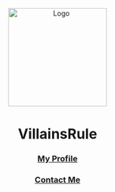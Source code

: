 <div align="center">
  <img src="https://avatars.githubusercontent.com/u/101288516?v=4" alt="Logo" width="200" height="200">
  <h1>VillainsRule</h1>
  <h3><a href="https://VillainsRule4000.github.io">My Profile</a></h3>
  <h3><a href="https://guilded.gg/villainsrule">Contact Me</a></h3>
</div>
